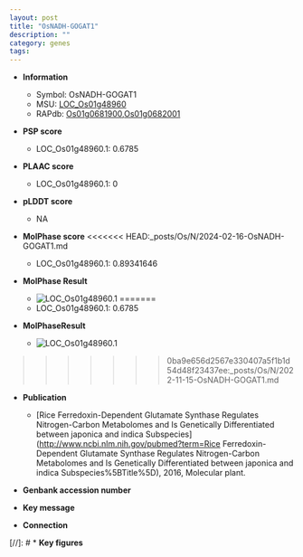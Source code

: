 ```yaml
---
layout: post
title: "OsNADH-GOGAT1"
description: ""
category: genes
tags: 
---
```


* **Information**  
    + Symbol: OsNADH-GOGAT1  
    + MSU: [LOC_Os01g48960](http://rice.plantbiology.msu.edu/cgi-bin/ORF_infopage.cgi?orf=LOC_Os01g48960)  
    + RAPdb: [Os01g0681900](http://rapdb.dna.affrc.go.jp/viewer/gbrowse_details/irgsp1?name=Os01g0681900),[Os01g0682001](http://rapdb.dna.affrc.go.jp/viewer/gbrowse_details/irgsp1?name=Os01g0682001)  

* **PSP score**  
    + LOC_Os01g48960.1: 0.6785 

* **PLAAC score**  
    + LOC_Os01g48960.1: 0 

* **pLDDT score**
    + NA


* **MolPhase score**
<<<<<<< HEAD:_posts/Os/N/2024-02-16-OsNADH-GOGAT1.md
    + LOC_Os01g48960.1: 0.89341646

* **MolPhase Result**
    + ![LOC_Os01g48960.1](https://304243504.github.io/Pictures/LOC_Os01g/LOC_Os01g48960.1.png)
=======
    + LOC_Os01g48960.1: 0.6785

* **MolPhaseResult**
    + ![LOC_Os01g48960.1](https://ricepsp.github.io/pictures/LOC_Os01g/LOC_Os01g48960.1.png)
>>>>>>> 0ba9e656d2567e330407a5f1b1d54d48f23437ee:_posts/Os/N/2022-11-15-OsNADH-GOGAT1.md

* **Publication**  
    + [Rice Ferredoxin-Dependent Glutamate Synthase Regulates Nitrogen-Carbon Metabolomes and Is Genetically Differentiated between japonica and indica Subspecies](http://www.ncbi.nlm.nih.gov/pubmed?term=Rice Ferredoxin-Dependent Glutamate Synthase Regulates Nitrogen-Carbon Metabolomes and Is Genetically Differentiated between japonica and indica Subspecies%5BTitle%5D), 2016, Molecular plant.

* **Genbank accession number**  

* **Key message**  

* **Connection**  

[//]: # * **Key figures**  


